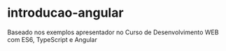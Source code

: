 # introducao-angular 
Baseado nos exemplos apresentador no Curso de Desenvolvimento WEB com ES6, TypeScript e Angular
